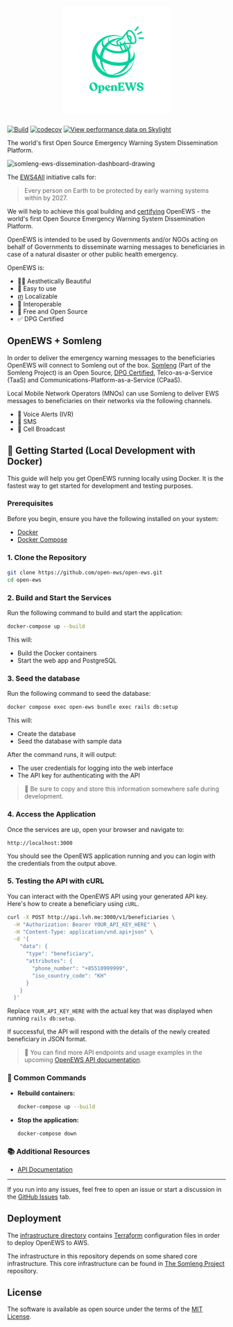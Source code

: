 <h1 align="center">
  <a href="https://www.open-ews.org" target="_blank" title="OpenEWS">
    <img src="app/assets/images/open-ews_logo.png" width=250 height=250 />
  </a>
</h1>

[![Build](https://github.com/open-ews/open-ews/actions/workflows/build.yml/badge.svg)](https://github.com/open-ews/open-ews/actions/workflows/build.yml)
[![codecov](https://codecov.io/gh/open-ews/open-ews/graph/badge.svg?token=f9n8FQJUcK)](https://codecov.io/gh/open-ews/open-ews)
[![View performance data on Skylight](https://badges.skylight.io/status/YxPzpqwXsqPx.svg)](https://oss.skylight.io/app/applications/YxPzpqwXsqPx)

The world's first Open Source Emergency Warning System Dissemination Platform.

![somleng-ews-dissemination-dashboard-drawing](https://github.com/user-attachments/assets/cfcb0480-dbaa-48b4-91c1-3b24af3ca985)

The [EWS4All](https://www.un.org/en/climatechange/early-warnings-for-all) initiative calls for:

> Every person on Earth to be protected by early warning systems within by 2027.

We will help to achieve this goal building and [certifying](https://www.digitalpublicgoods.net/submission-guide) OpenEWS - the world's first Open Source Emergency Warning System Dissemination Platform.

OpenEWS is intended to be used by Governments and/or NGOs acting on behalf of Governments to disseminate warning messages to beneficiaries in case of a natural disaster or other public health emergency.

OpenEWS is:

- 👯‍♀️ Aesthetically Beautiful
- 🧘 Easy to use
- ញ Localizable
- 🛜 Interoperable
- 💖 Free and Open Source
- ✅ DPG Certified

## OpenEWS + Somleng

In order to deliver the emergency warning messages to the beneficiaries OpenEWS will connect to Somleng out of the box. [Somleng](https://github.com/somleng/somleng) (Part of the Somleng Project) is an Open Source, [DPG Certified](https://www.digitalpublicgoods.net/registry#:~:text=Somleng), Telco-as-a-Service (TaaS) and Communications-Platform-as-a-Service (CPaaS).

Local Mobile Network Operators (MNOs) can use Somleng to deliver EWS messages to beneficiaries on their networks via the following channels.

- 📲 Voice Alerts (IVR)
- 💬 SMS
- 🗼 Cell Broadcast


## 🚀 Getting Started (Local Development with Docker)

This guide will help you get OpenEWS running locally using Docker. It is the fastest way to get started for development and testing purposes.

### Prerequisites

Before you begin, ensure you have the following installed on your system:

- [Docker](https://docs.docker.com/get-docker/)
- [Docker Compose](https://docs.docker.com/compose/install/)

### 1. Clone the Repository

```bash
git clone https://github.com/open-ews/open-ews.git
cd open-ews
```

### 2. Build and Start the Services

Run the following command to build and start the application:

```bash
docker-compose up --build
```

This will:

* Build the Docker containers
* Start the web app and PostgreSQL

### 3. Seed the database

Run the following command to seed the database:

```bash
docker compose exec open-ews bundle exec rails db:setup
```

This will:

* Create the database
* Seed the database with sample data

After the command runs, it will output:

* The user credentials for logging into the web interface
* The API key for authenticating with the API

> 📌 Be sure to copy and store this information somewhere safe during development.

### 4. Access the Application

Once the services are up, open your browser and navigate to:

```
http://localhost:3000
```

You should see the OpenEWS application running and you can login with the credentials from the output above.

### 5. Testing the API with cURL

You can interact with the OpenEWS API using your generated API key. Here's how to create a beneficiary using `cURL`.

```bash
curl -X POST http://api.lvh.me:3000/v1/beneficiaries \
  -H "Authorization: Bearer YOUR_API_KEY_HERE" \
  -H "Content-Type: application/vnd.api+json" \
  -d '{
    "data": {
      "type": "beneficiary",
      "attributes": {
        "phone_number": "+85510999999",
        "iso_country_code": "KH"
      }
    }
  }'
```

Replace `YOUR_API_KEY_HERE` with the actual key that was displayed when running `rails db:setup`.

If successful, the API will respond with the details of the newly created beneficiary in JSON format.

> 📖 You can find more API endpoints and usage examples in the upcoming [OpenEWS API documentation](https://www.somleng.org/docs/open-ews).

### 🔄 Common Commands

* **Rebuild containers:**

  ```bash
  docker-compose up --build
  ```

* **Stop the application:**

  ```bash
  docker-compose down
  ```

### 📚 Additional Resources

* [API Documentation](https://www.somleng.org/docs/open-ews)

---

If you run into any issues, feel free to open an issue or start a discussion in the [GitHub Issues](https://github.com/open-ews/open-ews/issues) tab.

## Deployment

The [infrastructure directory](infrastructure) contains [Terraform](https://www.terraform.io/) configuration files in order to deploy OpenEWS to AWS.

The infrastructure in this repository depends on some shared core infrastructure. This core infrastructure can be found in [The Somleng Project](https://github.com/somleng/somleng-project/tree/master/infrastructure) repository.

## License

The software is available as open source under the terms of the [MIT License](http://opensource.org/licenses/MIT).
